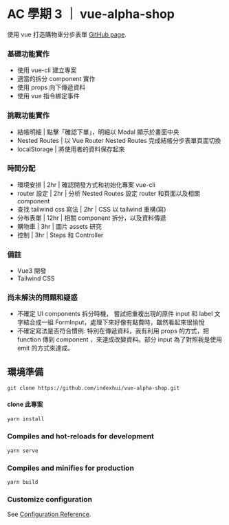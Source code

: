 # AC 學期 3 ｜ vue-alpha-shop

使用 vue 打造購物車分步表單
[GitHub page](https://indexhui.github.io/vue-alpha-shop/#/checkout/address).

### 基礎功能實作

- 使用 vue-cli 建立專案
- 適當的拆分 component 實作
- 使用 props 向下傳遞資料
- 使用 vue 指令綁定事件

### 挑戰功能實作

- 結帳明細 | 點擊「確認下單」，明細以 Modal 顯示於畫面中央
- Nested Routes | 以 Vue Router Nested Routes 完成結帳分步表單頁面切換
- localStorage | 將使用者的資料保存起來

### 時間分配

- 環境安排 | 2hr | 確認開發方式和初始化專案 vue-cli
- router 設定 | 2hr | 分析 Nested Routes 設定 router 和頁面以及相關 component
- 查找 tailwind css 寫法 | 2hr | CSS 以 tailwind 重構(寫)
- 分布表單 | 12hr | 相關 component 拆分，以及資料傳遞
- 購物車 | 3hr | 圖片 assets 研究
- 控制 | 3hr | Steps 和 Controller

### 備註

- Vue3 開發
- Tailwind CSS

### 尚未解決的問題和疑惑

- 不確定 UI components 拆分時機， 嘗試把重複出現的原件 input 和 label 文字結合成一組 FormInput，處理下來好像有點費時，雖然看起來很愉悅
- 不確定寫法是否符合慣例: 特別在傳遞資料，我有利用 props 的方式，把 function 傳到 component ，來達成改變資料。部分 input 為了對照我是使用 emit 的方式來達成。

## 環境準備

```
git clone https://github.com/indexhui/vue-alpha-shop.git
```

#### clone 此專案

```
yarn install
```

### Compiles and hot-reloads for development

```
yarn serve
```

### Compiles and minifies for production

```
yarn build
```

### Customize configuration

See [Configuration Reference](https://cli.vuejs.org/config/).

